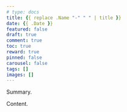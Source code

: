 ```yaml
---
# type: docs 
title: {{ replace .Name "-" " " | title }}
date: {{ .Date }}
featured: false
draft: true
comment: true
toc: true
reward: true
pinned: false
carousel: false
tags: []
images: []
---
```


Summary.

<!--more-->

Content.
